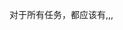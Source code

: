 对于所有任务，都应该有<type>,<gid>,<rid>,<title>,<description>,<date>,<priority>,<category>,<completed>
其中，<type>有三种，分别为"point","schedule","deadline"
其中，"point"和"deadline"只有<time>，"schedule"有<startTime>和<endTime>，格式均为"08:30"。
对于"schedule"，如果结束时间比开始时间早，则认为是贯穿两天的事件，保证事件的时长不超过24h
<gid>表示general id，是指一组事件的编号，为数字
<rid>表示repeat id，是指一组事件中的某一个，为数字
值得注意的是，为了方便，对于没有组的单个事件而言，认为其成一个组。其<gid>正常并且<rid>为1即可
<title>是名字,<description>是描述，为中英文字符串
<date>表示日期，格式为"2025-10-30"，对于贯穿两天的事件，<date>表示事件的第一天的日期
<priority>为"high","medium","low"
<category>为分类，是中英文字符串
<compeleted>为true或者false